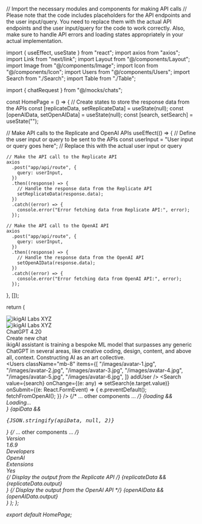 // Import the necessary modules and components for making API calls
// Please note that the code includes placeholders for the API endpoints and the user input/query. You need to replace them with the actual API endpoints and the user input/query for the code to work correctly. Also, make sure to handle API errors and loading states appropriately in your actual implementation.

import { useEffect, useState } from "react";
import axios from "axios";
import Link from "next/link";
import Layout from "@/components/Layout";
import Image from "@/components/Image";
import Icon from "@/components/Icon";
import Users from "@/components/Users";
import Search from "./Search";
import Table from "./Table";

import { chatRequest } from "@/mocks/chats";

const HomePage = () => {
  // Create states to store the response data from the APIs
  const [replicateData, setReplicateData] = useState<any>(null);
  const [openAIData, setOpenAIData] = useState<any>(null);
  const [search, setSearch] = useState<string>("");

  // Make API calls to the Replicate and OpenAI APIs
  useEffect(() => {
    // Define the user input or query to be sent to the APIs
    const userInput = "User input or query goes here"; // Replace this with the actual user input or query

    // Make the API call to the Replicate API
    axios
      .post("app/api/route", {
        query: userInput,
      })
      .then((response) => {
        // Handle the response data from the Replicate API
        setReplicateData(response.data);
      })
      .catch((error) => {
        console.error("Error fetching data from Replicate API:", error);
      });

    // Make the API call to the OpenAI API
    axios
      .post("app/api/route", {
        query: userInput,
      })
      .then((response) => {
        // Handle the response data from the OpenAI API
        setOpenAIData(response.data);
      })
      .catch((error) => {
        console.error("Error fetching data from OpenAI API:", error);
      });
  }, []);

  return (
    <Layout>
      <div className="relative shrink-0 w-full h-[25rem] max-h-950:h-[20rem] max-h-850:h-[14rem] bg-n-2 lg:h-52 md:h-44 dark:bg-n-7">
        <Image
          className="object-cover"
          src="/images/bg.jpg"
          fill
          alt="ikigAI Labs XYZ"
        />
      </div>
      <div className="relative max-w-[72rem] w-full -mt-16 mx-auto px-12 pb-16 2xl:pb-12 xl:px-8 xl:pb-8 md:-mt-10 md:px-5 md:pb-5">
        <div className="flex justify-center items-center w-32 h-32 mb-8 gradient rounded-[1.75rem] shadow-[0_0_0_0.5rem_rgba(252,253,254,.9)] md:w-20 md:h-20 md:rounded-2xl md:ml-2 dark:shadow-[0_0_0_0.5rem_rgba(41,45,50,.9)]">
          <Image
            className="w-16 md:w-10"
            src="/images/logo-1.svg"
            width={64}
            height={64}
            alt="ikigAI Labs XYZ"
          />
        </div>
        <div className="flex justify-between mb-8 md:block">
          <div className="text-h2 md:mb-5 md:text-h4">ChatGPT 4.20</div>
          <Link className="btn-purple mt-1" href="/new-chat">
            <span>Create new chat</span>
            <Icon name="plus" />
          </Link>
        </div>
        <div className="flex mb-13 lg:relative lg:block lg:pb-20">
          <div className="grow">
            <div className="mb-5 text-base-2 text-n-4">
              ikigAI assistant is training a bespoke ML model that surpasses any generic ChatGPT in
              several areas, like creative coding, design,
              content, and above all, context. Constructing AI as an art collective.
            </div>
            <Users
              className="mb-8"
              items={[
                "/images/avatar-1.jpg",
                "/images/avatar-2.jpg",
                "/images/avatar-3.jpg",
                "/images/avatar-4.jpg",
                "/images/avatar-5.jpg",
                "/images/avatar-6.jpg",
              ]}
              addUser
            />
        <Search
            value={search}
            onChange={(e: any) => setSearch(e.target.value)}
            onSubmit={(e: React.FormEvent) => {
                e.preventDefault();
                fetchFromOpenAI();
            }}
        />
        {/* ... other components ... */}
        {loading && <div>Loading...</div>}
        {apiData && <pre>{JSON.stringify(apiData, null, 2)}</pre>}
        {/* ... other components ... */}
          </div>
          <div className="shrink-0 w-[18.5rem] ml-20 xl:ml-16 lg:w-full lg:ml-0 lg:mt-9">
            <div className="flex justify-between items-center mb-3 pb-3 border-b border-n-3 dark:border-n-5">
              <div className="text-base-2 text-n-4">Version</div>
              <div className="px-2 rounded-md bg-n-7 text-base-2 font-semibold text-n-1">
                1.6.9
              </div>
            </div>
            <div className="flex justify-between items-center mb-3 pb-3 border-b border-n-3 dark:border-n-5">
              <div className="text-base-2 text-n-4">
                Developers
              </div>
              <div className="flex items-center text-base-2 font-semibold">
                OpenAI
                <div className="ml-3 p-1 rounded-md bg-n-7 text-0">
                  <Image
                    className="w-3"
                    src="/images/logo-1.svg"
                    width={12}
                    height={12}
                    alt=""
                  />
                </div>
              </div>
            </div>
            <div className="flex justify-between items-center">
              <div className="text-base-2 text-n-4">
                Extensions
              </div>
              <div className="flex items-center text-base-2 font-semibold">
                Yes
                <Icon
                  className="ml-3 fill-color-3"
                  name="check-square"
                />
              </div>
            </div>
          </div>
        </div>
        <Table items={chatRequest} />
        {/* Display the output from the Replicate API */}
        {replicateData && <div>{replicateData.output}</div>}
        {/* Display the output from the OpenAI API */}
        {openAIData && <div>{openAIData.output}</div>}
      </div>
    </Layout>
  );
};

export default HomePage;
